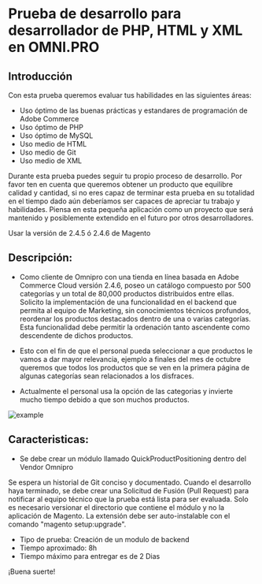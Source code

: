# Prueba de desarrollo para desarrollador de PHP, HTML y XML en OMNI.PRO

## Introducción
Con esta prueba queremos evaluar tus habilidades en las siguientes áreas:
* Uso óptimo de las buenas prácticas y estandares de programación de Adobe Commerce
* Uso óptimo de PHP
* Uso óptimo de MySQL
* Uso medio de HTML
* Uso medio de Git
* Uso medio de XML
  
Durante esta prueba puedes seguir tu propio proceso de desarrollo. Por favor ten en cuenta que queremos obtener un producto que equilibre calidad y cantidad, si no eres capaz de terminar esta prueba en su totalidad en el tiempo dado aún deberíamos ser capaces de apreciar tu trabajo y habilidades. Piensa en esta pequeña aplicación como un proyecto que será mantenido y posiblemente extendido en el futuro por otros desarrolladores.

Usar la versión de 2.4.5 ó 2.4.6 de Magento

## Descripción:
* Como cliente de Omnipro con una tienda en línea basada en Adobe Commerce Cloud versión 2.4.6, poseo un catálogo compuesto por 500 categorías y un total de 80,000 productos distribuidos entre ellas. Solicito la implementación de una funcionalidad en el backend que permita al equipo de Marketing, sin conocimientos técnicos profundos, reordenar los productos destacados dentro de una o varias categorías. Esta funcionalidad debe permitir la ordenación tanto ascendente como descendente de dichos productos.

* Esto con el fin de que el personal pueda seleccionar a que productos le vamos a dar mayor relevancia, ejemplo a finales del mes de octubre queremos que todos los productos que se ven en la primera página de algunas categorías sean relacionados a los disfraces. 

* Actualmente el personal usa la opción de las categorias y invierte mucho tiempo debido a que son muchos productos. 

![example](https://imgur.com/UrC8wwy.png)


## Caracteristicas:
* Se debe crear un módulo llamado QuickProductPositioning dentro del Vendor Omnipro


Se espera un historial de Git conciso y documentado. Cuando el desarrollo haya terminado, se debe crear una Solicitud de Fusión (Pull Request) para notificar al equipo técnico que la prueba está lista para ser evaluada. Solo es necesario versionar el directorio que contiene el módulo y no la aplicación de Magento. La extensión debe ser auto-instalable con el comando "magento setup:upgrade".

* Tipo de prueba: Creación de un modulo de backend
* Tiempo aproximado: 8h
* Tiempo máximo para entregar es de 2 Dias

¡Buena suerte!
